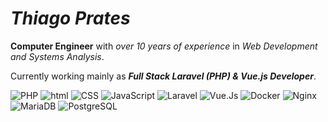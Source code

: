 # *Thiago Prates*


**Computer Engineer** with _over 10 years of experience_ in _Web Development and Systems Analysis_.

Currently working mainly as _**Full Stack Laravel (PHP) & Vue.js Developer**_.

![PHP](https://img.shields.io/badge/PHP-777BB4.svg?logo=PHP&style=flat&logoColor=ccc)
![html](https://img.shields.io/badge/HTML-E34F26.svg?logo=HTML5&style=flat&logoColor=white)
![CSS](https://img.shields.io/badge/CSS-1572B6.svg?logo=CSS3&style=flat&logoColor=white)
![JavaScript](https://img.shields.io/badge/JavaScript-F7DF1E.svg?logo=JavaScript&style=flat&logoColor=white)
![Laravel](https://img.shields.io/badge/Laravel-%23FF2D20.svg?logo=laravel&style=flat&logoColor=white)
![Vue.Js](https://img.shields.io/badge/Vue.js-%2335495e.svg?logo=vuedotjs&style=flat)
![Docker](https://img.shields.io/badge/-Docker-%230db7ed.svg?logo=docker&style=flat&logoColor=white)
![Nginx](https://img.shields.io/badge/Nginx-%23009639.svg?logo=nginx&style=flat&logoColor=white)
![MariaDB](https://img.shields.io/badge/MariaDB-003545.svg?logo=mariadb&style=flat&logoColor=white)
![PostgreSQL](https://img.shields.io/badge/postgres-%23316192.svg?logo=postgresql&style=flat&logoColor=white)
